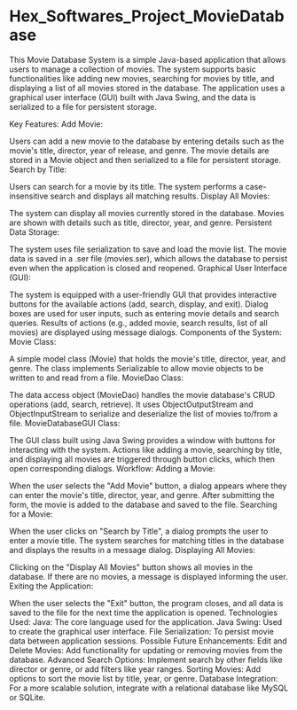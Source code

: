 # Hex_Softwares_Project_MovieDatabase

This Movie Database System is a simple Java-based application that allows users to manage a collection of movies. The system supports basic functionalities like adding new movies, searching for movies by title, and displaying a list of all movies stored in the database. The application uses a graphical user interface (GUI) built with Java Swing, and the data is serialized to a file for persistent storage.

Key Features:
Add Movie:

Users can add a new movie to the database by entering details such as the movie's title, director, year of release, and genre.
The movie details are stored in a Movie object and then serialized to a file for persistent storage.
Search by Title:

Users can search for a movie by its title.
The system performs a case-insensitive search and displays all matching results.
Display All Movies:

The system can display all movies currently stored in the database.
Movies are shown with details such as title, director, year, and genre.
Persistent Data Storage:

The system uses file serialization to save and load the movie list. The movie data is saved in a .ser file (movies.ser), which allows the database to persist even when the application is closed and reopened.
Graphical User Interface (GUI):

The system is equipped with a user-friendly GUI that provides interactive buttons for the available actions (add, search, display, and exit).
Dialog boxes are used for user inputs, such as entering movie details and search queries.
Results of actions (e.g., added movie, search results, list of all movies) are displayed using message dialogs.
Components of the System:
Movie Class:

A simple model class (Movie) that holds the movie's title, director, year, and genre.
The class implements Serializable to allow movie objects to be written to and read from a file.
MovieDao Class:

The data access object (MovieDao) handles the movie database's CRUD operations (add, search, retrieve).
It uses ObjectOutputStream and ObjectInputStream to serialize and deserialize the list of movies to/from a file.
MovieDatabaseGUI Class:

The GUI class built using Java Swing provides a window with buttons for interacting with the system.
Actions like adding a movie, searching by title, and displaying all movies are triggered through button clicks, which then open corresponding dialogs.
Workflow:
Adding a Movie:

When the user selects the "Add Movie" button, a dialog appears where they can enter the movie's title, director, year, and genre. After submitting the form, the movie is added to the database and saved to the file.
Searching for a Movie:

When the user clicks on "Search by Title", a dialog prompts the user to enter a movie title. The system searches for matching titles in the database and displays the results in a message dialog.
Displaying All Movies:

Clicking on the "Display All Movies" button shows all movies in the database. If there are no movies, a message is displayed informing the user.
Exiting the Application:

When the user selects the "Exit" button, the program closes, and all data is saved to the file for the next time the application is opened.
Technologies Used:
Java: The core language used for the application.
Java Swing: Used to create the graphical user interface.
File Serialization: To persist movie data between application sessions.
Possible Future Enhancements:
Edit and Delete Movies: Add functionality for updating or removing movies from the database.
Advanced Search Options: Implement search by other fields like director or genre, or add filters like year ranges.
Sorting Movies: Add options to sort the movie list by title, year, or genre.
Database Integration: For a more scalable solution, integrate with a relational database like MySQL or SQLite.

